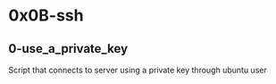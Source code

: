 # 0x0B-ssh


## 0-use_a_private_key

Script that connects to server using a private key through ubuntu user
